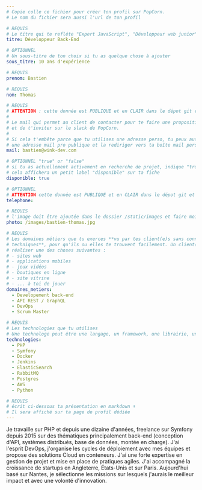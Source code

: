 ```yaml
---
# Copie colle ce fichier pour créer ton profil sur PopCorn.
# Le nom du fichier sera aussi l'url de ton profil

# REQUIS
# Le titre qui te refléte "Expert JavaScript", "Développeur web junior"
titre: Développeur Back-End

# OPTIONNEL
# Un sous-titre de ton choix si tu as quelque chose à ajouter
sous_titre: 10 ans d'expérience

# REQUIS
prenom: Bastien

# REQUIS
nom: Thomas

# REQUIS
# ATTENTION : cette donnée est PUBLIQUE et en CLAIR dans le dépot git et sur le site
#
# Le mail qui permet au client de contacter pour te faire une proposition de projet
# et de t'inviter sur le slack de PopCorn.
#
# Si cela t'embête parce que tu utilises une adresse perso, tu peux aussi te créer
# une adresse mail pro publique et la rediriger vers ta boîte mail perso
mail: bastien@wink-dev.com

# OPTIONNEL "true" or "false"
# si tu as actuellement activement en recherche de projet, indique "true" ici,
# cela affichera un petit label "disponible" sur ta fiche
disponible: true

# OPTIONNEL
# ATTENTION cette donnée est PUBLIQUE et en CLAIR dans le dépot git et sur le site
telephone:

# REQUIS
# l'image doit être ajoutée dans le dossier /static/images et faire moins de 100ko ! Sa hauteur affichée sur le site sera de 300px, elle s'adaptera comme elle peut au responsive avec du css.
photo: /images/bastien-thomas.jpg

# REQUIS
# Les domaines métiers que tu exerces **vu par tes client(e)s sans connaissances
# techniques**, pour qu'ils ou elles te trouvent facilement. Un client(e) veut par exemple
# réaliser une des choses suivantes :
# - sites web
# - applications mobiles
# - jeux vidéos
# - boutiques en ligne
# - site vitrine
# - ... à toi de jouer
domaines_metiers:
  - Developement back-end
  - API REST / GraphQL
  - DevOps
  - Scrum Master

# REQUIS
# Les technologies que tu utilises
# Une technologe peut être une langage, un framework, une librairie, un CMS ...
technologies:
  - PHP
  - Symfony
  - Docker
  - Jenkins
  - ElasticSearch
  - RabbitMQ
  - Postgres
  - AWS
  - Python

# REQUIS
# écrit ci-dessous ta présentation en markdown ⬇️
# Il sera affiché sur ta page de profil dédiée
---
```


Je travaille sur PHP et depuis une dizaine d'années, freelance sur Symfony depuis 2015 sur des thématiques principalement back-end (conception d'API, systèmes distribués, base de données, montée en charge). J'ai l'esprit DevOps, j'organise les cycles de déploiement avec mes équipes et propose des solutions Cloud en conteneurs. J'ai une forte expertise en gestion de projet et mise en place de pratiques agiles. J'ai accompagné la croissance de startups en Angleterre, États-Unis et sur Paris. Aujourd'hui basé sur Nantes, je sélectionne les missions sur lesquels j'aurais le meilleur impact et avec une volonté d'innovation.